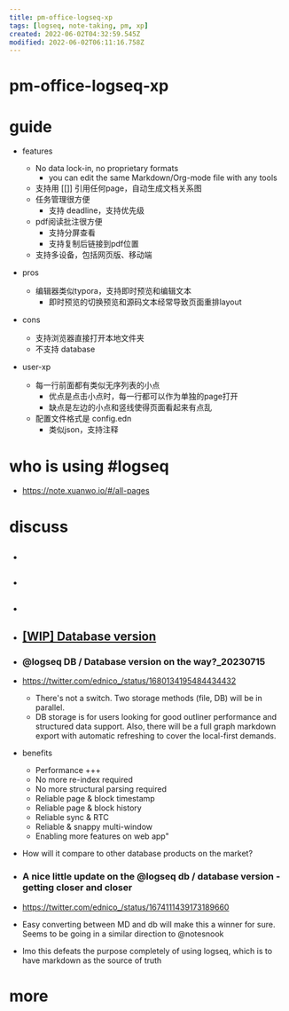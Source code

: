 ```yaml
---
title: pm-office-logseq-xp
tags: [logseq, note-taking, pm, xp]
created: 2022-06-02T04:32:59.545Z
modified: 2022-06-02T06:11:16.758Z
---
```


# pm-office-logseq-xp

# guide

- features
  - No data lock-in, no proprietary formats
    - you can edit the same Markdown/Org-mode file with any tools
  - 支持用 [[]] 引用任何page，自动生成文档关系图
  - 任务管理很方便
    - 支持 deadline，支持优先级
  - pdf阅读批注很方便
    - 支持分屏查看
    - 支持复制后链接到pdf位置
  - 支持多设备，包括网页版、移动端

- pros
  - 编辑器类似typora，支持即时预览和编辑文本
    - 即时预览的切换预览和源码文本经常导致页面重排layout

- cons
  - 支持浏览器直接打开本地文件夹
  - 不支持 database

- user-xp
  - 每一行前面都有类似无序列表的小点
    - 优点是点击小点时，每一行都可以作为单独的page打开
    - 缺点是左边的小点和竖线使得页面看起来有点乱
  - 配置文件格式是 config.edn
    - 类似json，支持注释
# who is using #logseq
- https://note.xuanwo.io/#/all-pages
# discuss
- ## 

- ## 

- ## 

- ## [[WIP] Database version](https://github.com/logseq/logseq/pull/9858)

- ### @logseq DB / Database version on the way?_20230715
- https://twitter.com/ednico_/status/1680134195484434432
  - There's not a switch. Two storage methods (file, DB) will be in parallel.
  - DB storage is for users looking for good outliner performance and structured data support. Also, there will be a full graph markdown export with automatic refreshing to cover the local-first demands.
- benefits
  - Performance +++
  - No more re-index required
  - No more structural parsing required
  - Reliable page & block timestamp
  - Reliable page & block history
  - Reliable sync & RTC
  - Reliable & snappy multi-window
  - Enabling more features on web app"

- How will it compare to other database products on the market?

- ### A nice little update on the @logseq db / database version  - getting closer and closer
- https://twitter.com/ednico_/status/1674111439173189660
- Easy converting between MD and db will make this a winner for sure. Seems to be going in a similar direction to @notesnook

- Imo this defeats the purpose completely of using logseq, which is to have markdown as the source of truth
# more
